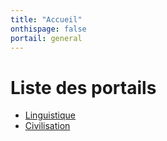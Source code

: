 ```yaml
---
title: "Accueil"
onthispage: false
portail: general
---
```


# Liste des portails

- [Linguistique](linguistique)
- [Civilisation](civilisation)